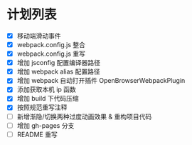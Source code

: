 # 计划列表

- [X] 移动端滑动事件
- [X] webpack.config.js 整合
- [X] webpack.config.js 重写
- [X] 增加 jsconfig 配置编译器路径
- [X] 增加 webpack alias 配置路径
- [X] 增加 webpack 自动打开插件 OpenBrowserWebpackPlugin
- [X] 添加获取本机 ip 函数
- [X] 增加 build 下代码压缩
- [X] 按照规范重写注释
- [ ] 新增渐隐/切换两种过度动画效果 & 重构项目代码
- [ ] 增加 gh-pages 分支
- [ ] README 重写
